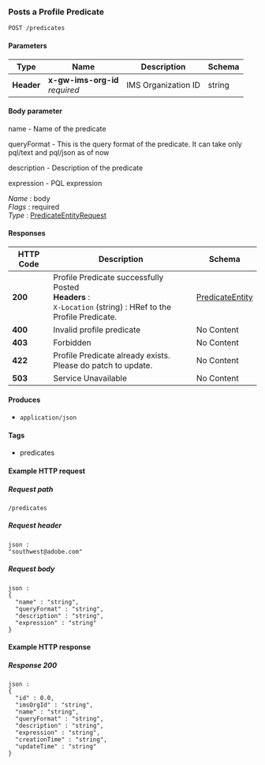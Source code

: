 
<a name="postpredicateroute"></a>
### Posts a Profile Predicate
```
POST /predicates
```


#### Parameters

|Type|Name|Description|Schema|
|---|---|---|---|
|**Header**|**x-gw-ims-org-id**  <br>*required*|IMS Organization ID|string|


#### Body parameter
name - Name of the predicate

queryFormat - This is the query format of the predicate. It can take only pql/text and pql/json as of now

description - Description of the predicate

expression - PQL expression

*Name* : body  
*Flags* : required  
*Type* : [PredicateEntityRequest](../definitions/PredicateEntityRequest.md#predicateentityrequest)


#### Responses

|HTTP Code|Description|Schema|
|---|---|---|
|**200**|Profile Predicate successfully Posted  <br>**Headers** :   <br>`X-Location` (string) : HRef to the Profile Predicate.|[PredicateEntity](../definitions/PredicateEntity.md#predicateentity)|
|**400**|Invalid profile predicate|No Content|
|**403**|Forbidden|No Content|
|**422**|Profile Predicate already exists. Please do patch to update.|No Content|
|**503**|Service Unavailable|No Content|


#### Produces

* `application/json`


#### Tags

* predicates


#### Example HTTP request

##### Request path
```
/predicates
```


##### Request header
```
json :
"southwest@adobe.com"
```


##### Request body
```
json :
{
  "name" : "string",
  "queryFormat" : "string",
  "description" : "string",
  "expression" : "string"
}
```


#### Example HTTP response

##### Response 200
```
json :
{
  "id" : 0.0,
  "imsOrgId" : "string",
  "name" : "string",
  "queryFormat" : "string",
  "description" : "string",
  "expression" : "string",
  "creationTime" : "string",
  "updateTime" : "string"
}
```




